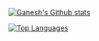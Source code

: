 [![Ganesh's Github stats](https://github-readme-stats.vercel.app/api?username=mbfakourii&show_icons=true)](https://github.com/mbfakourii)


[![Top Languages](https://github-readme-stats.vercel.app/api/top-langs/?username=mbfakourii&langs_count=10&layout=compact&hide=html,css)](https://github.com/mbfakourii)
